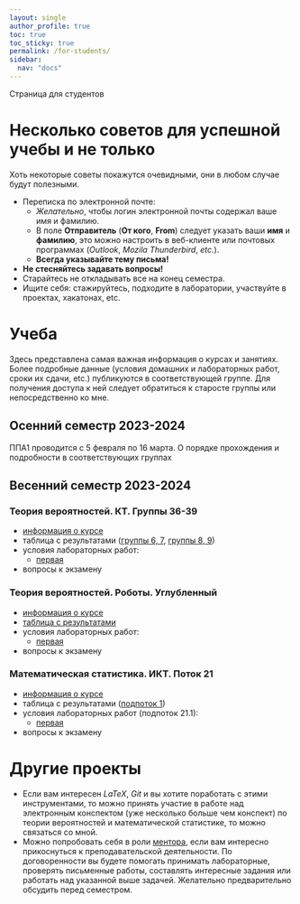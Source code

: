 ```yaml
---
layout: single
author_profile: true
toc: true
toc_sticky: true
permalink: /for-students/
sidebar:
  nav: "docs"
---
```


Страница для студентов

# Несколько советов для успешной учебы и не только

Хоть некоторые советы покажутся очевидными, они в любом случае будут полезными.

 - Переписка по электронной почте:
   - *Желательно*, чтобы логин электронной почты содержал ваше имя и фамилию.
   - В поле **Отправитель** (**От кого**, **From**) следует указать ваши **имя** и **фамилию**, это
   можно настроить в веб-клиенте или почтовых программах (*Outlook*, *Mozila Thunderbird*, *etc.*).
   - **Всегда указывайте тему письма!**
 - **Не стесняйтесь задавать вопросы!**
 - Старайтесь не откладывать все на конец семестра.
 - Ищите себя: стажируйтесь, подходите в лаборатории, участвуйте в проектах, хакатонах, etc.

# Учеба

Здесь представлена самая важная информация о курсах и занятиях.
Более подробные данные (условия домашних и лабораторных работ, сроки их сдачи, etc.) публикуются
в соответствующей группе. Для получения доступа к ней
следует обратиться к старосте группы или непосредственно ко мне.

## Осенний семестр 2023-2024

ППА1 проводится с 5 февраля по 16 марта. О порядке прохождения и подробности в соответствующих группах

## Весенний семестр 2023-2024

### Теория вероятностей. КТ. Группы 36-39

 - [информация о курсе](https://docs.google.com/document/d/13VgzUzEShsmiJFEd8sO46PbMGhF6lqhADbG4Ow3gCpY/edit?usp=sharing)
 - таблица с результатами ([группы 6, 7](https://docs.google.com/spreadsheets/d/1-D0T7S0xyNrU6eW9r3f-veZ0UcvUyn9df24SipuF1jY/edit#gid=1127353361), [группы 8, 9](https://docs.google.com/spreadsheets/d/16irriWtxOMYCBhequnYzsmZHFEYKuXHO_NV4AggvP3g/edit?usp=sharing))
 - условия лабораторных работ:
   - [первая](https://drive.google.com/file/d/1Op45jxUeXkvQASt8WiFPpKk9iZohWvJC/view?usp=sharing)
 - вопросы к экзамену

### Теория вероятностей. Роботы. Углубленный

 - [информация о курсе](https://docs.google.com/document/d/1iebnKtMGP3lp_Oz_uAOMH9bVnKkiWa2VYB4fSA5TZKA/edit?usp=sharing)
 - [таблица с результатами](https://docs.google.com/spreadsheets/d/17nujG7XDAPOMuuCInLnQS0WZ1p-9XciYIWHhVAB7OgE/edit?usp=sharing)
 - условия лабораторных работ:
   - [первая](https://drive.google.com/file/d/1Op45jxUeXkvQASt8WiFPpKk9iZohWvJC/view?usp=sharing)
 - вопросы к экзамену

### Математическая статистика. ИКТ. Поток 21

 - [информация о курсе](https://docs.google.com/document/d/12rdkRhKfwGqzXV8dqowvvG66JxdZ_3fFzc9HieKwiZU/edit?usp=sharing)
 - таблица с результатами ([подпоток 1](https://docs.google.com/spreadsheets/d/1cahlPhnPiJ_EdE-zS65n26FSR5PNmB5r2-_xIPRG2qM/edit?usp=sharing))
 - условия лабораторных работ (подпоток 21.1):
   - [первая](https://drive.google.com/file/d/18uZNKtKVdC0utOKJdo404iu8b2746hV2/view?usp=sharing)
 - вопросы к экзамену

# Другие проекты

- Если вам интересен *LaTeX*, *Git* и вы хотите поработать с этими инструментами, то можно принять участие в работе над
электронным конспектом (уже несколько больше чем конспект) по теории вероятностей и математической статистике, то можно
связаться со мной.
- Можно попробовать себя в роли [ментора](https://vk.com/itmomentors), если вам интересно прикоснуться к
преподавательской деятельности.
По договоренности вы будете
помогать принимать лабораторные, проверять письменные работы, составлять интересные задания или
работать над указанной выше задачей. Желательно предварительно обсудить перед семестром.